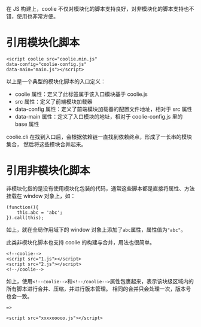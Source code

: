 
在 JS 构建上，coolie 不仅对模块化的脚本支持良好，对非模块化的脚本支持也不错，使用也非常方便。

# 引用模块化脚本
```
<script coolie src="coolie.min.js"
data-config="coolie-config.js"
data-main="main.js"></script>
```
以上是一个典型的模块化脚本的入口定义：

- coolie 属性：定义了此标签属于该入口模块基于 coolie.js
- src 属性：定义了前端模块加载器
- data-config 属性：定义了前端模块加载器的配置文件地址，相对于 src 属性
- data-main 属性：定义了入口模块的地址，相对于 coolie-config.js 里的 base 属性

coolie.cli 在找到入口后，会根据依赖链一直找到依赖终点，形成了一长串的模块集合，
然后将这些模块合并起来。


# 引用非模块化脚本
非模块化指的是没有使用模块化包装的代码，通常这些脚本都是直接将属性、方法挂载在 window 对象上，如：
```
(function(){
    this.abc = 'abc';
}).call(this);
```
如上，就在全局作用域下的 window 对象上添加了`abc`属性，属性值为`"abc"`。

此类非模块化脚本也支持 coolie 的构建与合并，用法也很简单。
```
<!--coolie-->
<script src="1.js"></script>
<script src="2.js"></script>
<!--/coolie-->
```
如上，使用`<!--coolie-->`和`<!--/coolie-->`属性包裹起来，表示该块级区域内的所有脚本进行合并、压缩，并进行版本管理。
相同的合并只会处理一次，版本号也会一致。
```
=>

<script src="xxxxooooo.js"></script>
```
